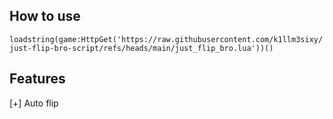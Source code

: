 ## How to use
```loadstring(game:HttpGet('https://raw.githubusercontent.com/k1llm3sixy/just-flip-bro-script/refs/heads/main/just_flip_bro.lua'))()```
## Features

[+] Auto flip
